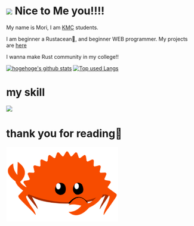 # <img src="https://emojis.slackmojis.com/emojis/images/1531849430/4246/blob-sunglasses.gif?1531849430" width="30"/> Nice to Me you!!!!

My name is Mori, I am [KMC][kmc-url] students.

I am beginner a Rustacean🦀, and beginner WEB programmer. My projects are [here][toromino-url]

I wanna make Rust community in my college!!


[![hogehoge's github stats](https://github-readme-stats.vercel.app/api?username=mori-kamiyama&hide=contribs&count_private=true&show_icons=true&theme=shadow_blue)](https://github.com/mori-kamiyama/)
[![Top used Langs](https://github-readme-stats.vercel.app/api/top-langs/?username=mori-kamiyama&layout=compact&theme=shadow_blue)](https://github.com/mori-kamiyama/)


# my skill
![](https://skillicons.dev/icons?i=html,css,js,typescript,python,rust,c,nodejs,rocket,mysql,firebase,figma,vscode,neovim)

# thank you for reading👋
<img src="rustacean-flat-gesture.png" width="300"/>


[kmc-url]: https://www.kamiyama.ac.jp
[toromino-url]: https://www.toromino.net
